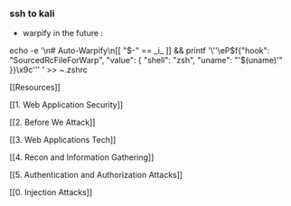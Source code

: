 ### ssh to kali

- warpify in the future :

echo -e '\n# Auto-Warpify\n[[ "$-" == _i_ ]] && printf '\''\eP$f{"hook": "SourcedRcFileForWarp", "value": { "shell": "zsh", "uname": "'$(uname)'" }}\x9c'\'' ' >> ~\.zshrc

  

[[Resources]]

[[1. Web Application Security]]

[[2. Before We Attack]]

  

[[3. Web Applications Tech]]

[[4. Recon and Information Gathering]]

[[5. Authentication and Authorization Attacks]]

[[0. Injection Attacks]]